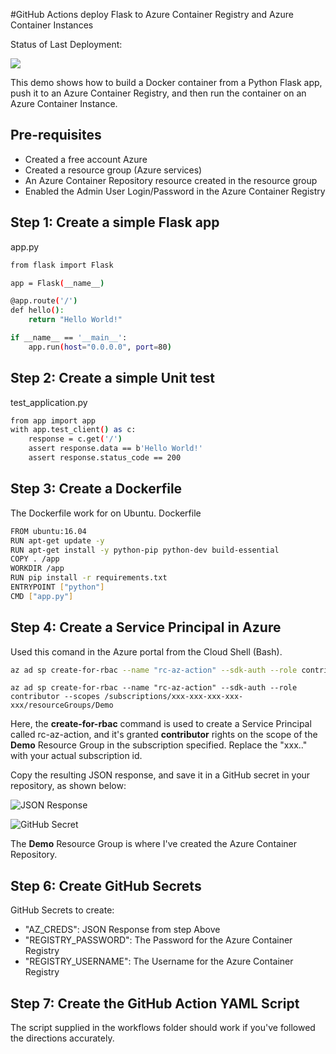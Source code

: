 #GitHub Actions deploy Flask to Azure Container Registry and Azure Container Instances

Status of Last Deployment:<br>

<img src="https://github.com/kiselev-it/flask-container-action/workflows/Docker-Image-CI/CD/badge.svg?branch=main"><br>

This demo shows how to build a Docker container from a Python Flask app, push it to an Azure Container Registry, and then run the container on an Azure Container Instance.

## Pre-requisites
- Created a free account Azure
- Created a resource group (Azure services)
- An Azure Container Repository resource created in the resource group
- Enabled the Admin User Login/Password in the Azure Container Registry

## Step 1: Create a simple Flask app
app.py
```sh
from flask import Flask

app = Flask(__name__)

@app.route('/')
def hello():
    return "Hello World!"

if __name__ == '__main__':
    app.run(host="0.0.0.0", port=80)
```
## Step 2: Create a simple Unit test
test_application.py 
```sh
from app import app
with app.test_client() as c:
    response = c.get('/')
    assert response.data == b'Hello World!'
    assert response.status_code == 200
```
## Step 3: Create a Dockerfile
The Dockerfile work for on Ubuntu.
Dockerfile
```sh
FROM ubuntu:16.04
RUN apt-get update -y
RUN apt-get install -y python-pip python-dev build-essential
COPY . /app
WORKDIR /app
RUN pip install -r requirements.txt
ENTRYPOINT ["python"]
CMD ["app.py"]
```

## Step 4: Create a Service Principal in Azure
Used this comand in the Azure portal from the Cloud Shell (Bash).
```sh
az ad sp create-for-rbac --name "rc-az-action" --sdk-auth --role contributor --scopes /subscriptions/xxx-xxx-xxx-xxx-xxx/resourceGroups/Demo
```

`az ad sp create-for-rbac --name "rc-az-action" --sdk-auth --role contributor --scopes /subscriptions/xxx-xxx-xxx-xxx-xxx/resourceGroups/Demo`

Here, the **create-for-rbac** command is used to create a Service Principal called rc-az-action, and it's granted **contributor** rights on the scope of the **Demo** Resource Group in the subscription specified. Replace the "xxx.." with your actual subscription id.

Copy the resulting JSON response, and save it in a GitHub secret in your repository, as shown below:

![JSON Response](https://github.com/marlinspike/flask-container-action/blob/master/img/JSON_Response.png)

![GitHub Secret](https://github.com/marlinspike/flask-container-action/blob/master/img/create_secret.jpg)

The **Demo** Resource Group is where I've created the Azure Container Repository.

## Step 6: Create GitHub Secrets
GitHub Secrets to create:
- "AZ_CREDS": JSON Response from step Above
- "REGISTRY_PASSWORD": The Password for the Azure Container Registry
- "REGISTRY_USERNAME": The Username for the Azure Container Registry

## Step 7: Create the GitHub Action YAML Script
The script supplied in the workflows folder should work if you've followed the directions accurately.
